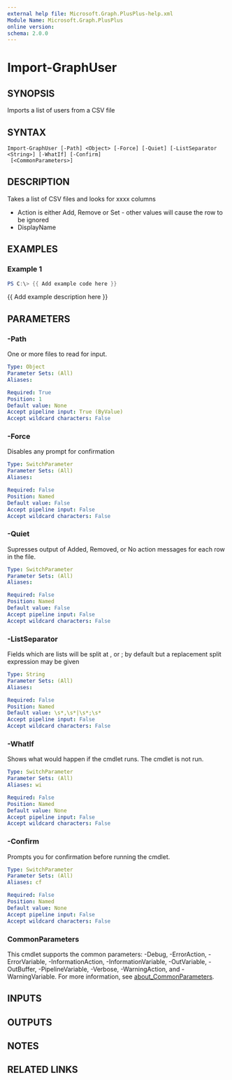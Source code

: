 ```yaml
---
external help file: Microsoft.Graph.PlusPlus-help.xml
Module Name: Microsoft.Graph.PlusPlus
online version:
schema: 2.0.0
---
```


# Import-GraphUser

## SYNOPSIS
Imports a list of users from a CSV file

## SYNTAX

```
Import-GraphUser [-Path] <Object> [-Force] [-Quiet] [-ListSeparator <String>] [-WhatIf] [-Confirm]
 [<CommonParameters>]
```

## DESCRIPTION
Takes a list of CSV files and looks for xxxx columns
* Action is either Add, Remove or Set - other values will cause the row to be ignored
* DisplayName

## EXAMPLES

### Example 1
```powershell
PS C:\> {{ Add example code here }}
```

{{ Add example description here }}

## PARAMETERS

### -Path
One or more files to read for input.

```yaml
Type: Object
Parameter Sets: (All)
Aliases:

Required: True
Position: 1
Default value: None
Accept pipeline input: True (ByValue)
Accept wildcard characters: False
```

### -Force
Disables any prompt for confirmation

```yaml
Type: SwitchParameter
Parameter Sets: (All)
Aliases:

Required: False
Position: Named
Default value: False
Accept pipeline input: False
Accept wildcard characters: False
```

### -Quiet
Supresses output of Added, Removed, or No action messages for each row in the file.

```yaml
Type: SwitchParameter
Parameter Sets: (All)
Aliases:

Required: False
Position: Named
Default value: False
Accept pipeline input: False
Accept wildcard characters: False
```

### -ListSeparator
Fields which are lists will be split at , or ; by default but a replacement split expression may be given

```yaml
Type: String
Parameter Sets: (All)
Aliases:

Required: False
Position: Named
Default value: \s*,\s*|\s*;\s*
Accept pipeline input: False
Accept wildcard characters: False
```

### -WhatIf
Shows what would happen if the cmdlet runs.
The cmdlet is not run.

```yaml
Type: SwitchParameter
Parameter Sets: (All)
Aliases: wi

Required: False
Position: Named
Default value: None
Accept pipeline input: False
Accept wildcard characters: False
```

### -Confirm
Prompts you for confirmation before running the cmdlet.

```yaml
Type: SwitchParameter
Parameter Sets: (All)
Aliases: cf

Required: False
Position: Named
Default value: None
Accept pipeline input: False
Accept wildcard characters: False
```

### CommonParameters
This cmdlet supports the common parameters: -Debug, -ErrorAction, -ErrorVariable, -InformationAction, -InformationVariable, -OutVariable, -OutBuffer, -PipelineVariable, -Verbose, -WarningAction, and -WarningVariable. For more information, see [about_CommonParameters](http://go.microsoft.com/fwlink/?LinkID=113216).

## INPUTS

## OUTPUTS

## NOTES

## RELATED LINKS
